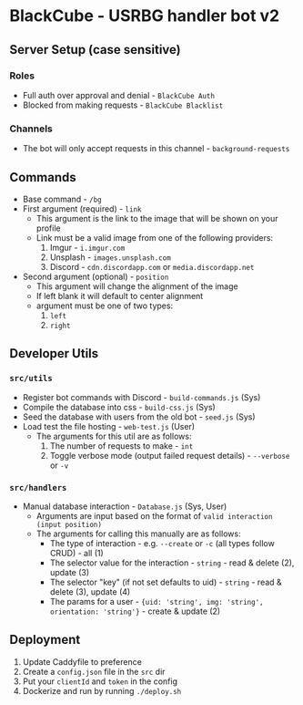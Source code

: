 # BlackCube - USRBG handler bot v2
## Server Setup (case sensitive)
### Roles
* Full auth over approval and denial - `BlackCube Auth`
* Blocked from making requests - `BlackCube Blacklist`
### Channels
* The bot will only accept requests in this channel - `background-requests`
## Commands
* Base command - `/bg`
* First argument (required) - `link`
  * This argument is the link to the image that will be shown on your profile
  * Link must be a valid image from one of the following providers:
    1. Imgur - `i.imgur.com`
    2. Unsplash - `images.unsplash.com`
    3. Discord - `cdn.discordapp.com` or `media.discordapp.net`
* Second argument (optional) - `position`
  * This argument will change the alignment of the image
  * If left blank it will default to center alignment
  * argument must be one of two types:
    1. `left`
    2. `right`
## Developer Utils
### `src/utils`
* Register bot commands with Discord - `build-commands.js` (Sys)
* Compile the database into css - `build-css.js` (Sys)
* Seed the database with users from the old bot - `seed.js` (Sys)
* Load test the file hosting - `web-test.js` (User)
  * The arguments for this util are as follows:
    1. The number of requests to make - `int`
    2. Toggle verbose mode (output failed request details) - `--verbose` or `-v`
### `src/handlers`
* Manual database interaction - `Database.js` (Sys, User)
  * Arguments are input based on the format of `valid interaction (input position)`
  * The arguments for calling this manually are as follows:
    * The type of interaction - e.g. `--create` or `-c` (all types follow CRUD) - all (1)
    * The selector value for the interaction - `string` - read & delete (2), update (3)
    * The selector "key" (if not set defaults to uid) - `string` - read & delete (3), update (4)
    * The params for a user - `{uid: 'string', img: 'string', orientation: 'string'}` - create & update (2)
## Deployment
1. Update Caddyfile to preference
2. Create a `config.json` file in the `src` dir
3. Put your `clientId` and `token` in the config
4. Dockerize and run by running `./deploy.sh`